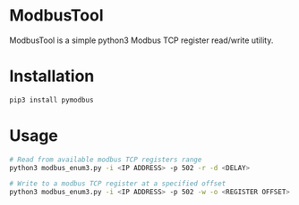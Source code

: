 # ModbusTool

ModbusTool is a simple python3 Modbus TCP register read/write utility.

# Installation

```sh
pip3 install pymodbus
```

# Usage

```sh
# Read from available modbus TCP registers range
python3 modbus_enum3.py -i <IP ADDRESS> -p 502 -r -d <DELAY>

# Write to a modbus TCP register at a specified offset
python3 modbus_enum3.py -i <IP ADDRESS> -p 502 -w -o <REGISTER OFFSET> -v 1
```
